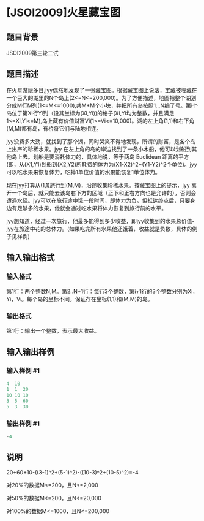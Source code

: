# [JSOI2009]火星藏宝图

## 题目背景

JSOI2009第三轮二试

## 题目描述

在火星游玩多日,jyy偶然地发现了一张藏宝图。根据藏宝图上说法，宝藏被埋藏在一个巨大的湖里的N个岛上(2<=N<=200,000)。为了方便描述，地图把整个湖划分成M行M列(1<=M<=1000),共M\*M个小块，并把所有岛按照1...N编了号。第i个岛位于第Xi行Yi列（设其坐标为(Xi,Yi))的格子(Xi,Yi均为整数，并且满足1<=Xi,Yi<=M),岛上藏有价值财富Vi(1<=Vi<=10,000)。湖的左上角(1,1)和右下角(M,M)都有岛，有桥将它们与陆地相连。

jyy没费多大劲，就找到了那个湖，同时哭笑不得地发现，所谓的财富，是各个岛上出产的珍稀水果。jyy 在左上角的岛的岸边找到了一条小木船，他可以划船到其他岛上去。划船是要消耗体力的，具体地说，等于两岛 Euclidean 距离的平方(即，从(X1,Y1)划船到(X2,Y2)所耗费的体力为(X1-X2)^2+(Y1-Y2)^2个单位)。jyy可以吃水果来恢复体力，吃掉1单位价值的水果能恢复1单位体力。

现在jyy打算从(1,1)旅行到(M,M)，沿途收集珍稀水果。按藏宝图上的提示，jyy 离开一个岛后，就只能去该岛右下方的区域（正下和正右方向也是允许的），否则会遭遇水怪。jyy可以在旅行途中饿一段时间，即体力为负。但抵达终点后，只要身边有足够多的水果，他就会通过吃水果将体力恢复到旅行前的水平。

jyy想知道，经过一次旅行，他最多能得到多少收益，即jyy收集到的水果总价值-jyy在旅途中花的总体力。(如果吃完所有水果他还饿着，收益就是负数，具体的例子见样例)

## 输入输出格式

### 输入格式

第1行：两个整数N,M。第2..N+1行：每行3个整数，第i+1行的3个整数分别为Xi，Yi，Vi。每个岛的坐标不同。保证存在坐标(1,1)和(M,M)的岛。

### 输出格式

第1行：输出一个整数，表示最大收益。

## 输入输出样例

### 输入样例 #1

```cpp
4  10 
1  1  20 
10 10 10 
3  5  60 
5  3  30
```


### 输出样例 #1

```cpp
-4
```


## 说明

20+60+10-((3-1)^2+(5-1)^2)-((10-3)^2+(10-5)^2)=-4

对20%的数据M<=200，且N<=2,000

对50%的数据M<=200，且N<=20,000

对100%的数据M<=1000，且N<=200,000

